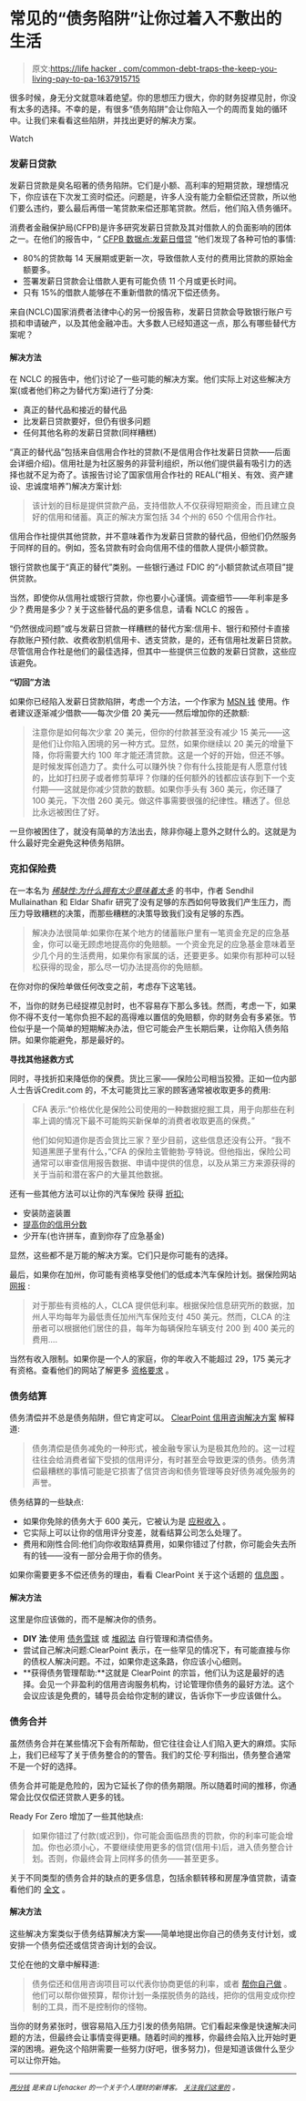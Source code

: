 # 常见的“债务陷阱”让你过着入不敷出的生活

> 原文:[https://life hacker . com/common-debt-traps-the-keep-you-living-pay-to-pa-1637915715](https://lifehacker.com/common-debt-traps-that-keep-you-living-paycheck-to-pa-1637915715)

很多时候，身无分文就意味着绝望。你的思想压力很大，你的财务捉襟见肘，你没有太多的选择。不幸的是，有很多“债务陷阱”会让你陷入一个的周而复始的循环中。让我们来看看这些陷阱，并找出更好的解决方案。

Watch

### 发薪日贷款

发薪日贷款是臭名昭著的债务陷阱。它们是小额、高利率的短期贷款，理想情况下，你应该在下次发工资时偿还。问题是，许多人没有能力全额偿还贷款，所以他们要么违约，要么最后再借一笔贷款来偿还那笔贷款。然后，他们陷入债务循环。

消费者金融保护局(CFPB)是许多研究发薪日贷款及其对借款人的负面影响的团体之一。在他们的报告中，“ [CFPB 数据点:发薪日借贷](http://files.consumerfinance.gov/f/201403_cfpb_report_payday-lending.pdf) ”他们发现了各种可怕的事情:

*   80%的贷款每 14 天展期或更新一次，导致借款人支付的费用比贷款的原始金额要多。
*   签署发薪日贷款会让借款人更有可能负债 11 个月或更长时间。
*   只有 15%的借款人能够在不重新借款的情况下偿还债务。

来自(NCLC)国家消费者法律中心的另一份报告称，发薪日贷款会导致银行账户亏损和申请破产，以及其他金融冲击。大多数人已经知道这一点，那么有哪些替代方案呢？

#### 解决方法

在 NCLC 的报告中，他们讨论了一些可能的解决方案。他们实际上对这些解决方案(或者他们称之为替代方案)进行了分类:

*   真正的替代品和接近的替代品
*   比发薪日贷款要好，但仍有很多问题
*   任何其他名称的发薪日贷款(同样糟糕)

“真正的替代品”包括来自信用合作社的贷款(不是信用合作社发薪日贷款——后面会详细介绍)。信用社是为社区服务的非营利组织，所以他们提供最有吸引力的选择也就不足为奇了。该报告讨论了国家信用合作社的 REAL(“相关、有效、资产建设、忠诚度培养”)解决方案计划:

> 该计划的目标是提供贷款产品，支持借款人不仅获得短期资金，而且建立良好的信用和储蓄。真正的解决方案包括 34 个州的 650 个信用合作社。

信用合作社提供其他贷款，并不意味着作为发薪日贷款的替代品，但他们仍然服务于同样的目的。例如，签名贷款有时会向信用不佳的借款人提供小额贷款。

银行贷款也属于“真正的替代”类别。一些银行通过 FDIC 的“小额贷款试点项目”提供贷款。

当然，即使你从信用社或银行贷款，你也要小心谨慎。调查细节——年利率是多少？费用是多少？关于这些替代品的更多信息，请看 NCLC 的报告 。

“仍然很成问题”或与发薪日贷款一样糟糕的替代方案:信用卡、银行和预付卡直接存款账户预付款、收费收割机信用卡、透支贷款，是的，还有信用社发薪日贷款。尽管信用合作社是他们的最佳选择，但其中一些提供三位数的发薪日贷款，这些应该避免。

**“切回”方法**

如果你已经陷入发薪日贷款陷阱，考虑一个方法，一个作家为 [MSN 钱](http://money.msn.com/saving-money-tips/post.aspx?post=2c9acd88-b90c-4e65-b986-8089930add5e) 使用。作者建议逐渐减少借款——每次少借 20 美元——然后增加你的还款额:

> 注意你是如何每次少拿 20 美元，但你的付款甚至没有减少 15 美元——这是他们让你陷入困境的另一种方式。显然，如果你继续以 20 美元的增量下降，你将需要大约 100 年才能还清贷款。这是一个好的开始，但还不够。是时候发挥创造力了。卖什么可以赚外快？你有什么技能是有人愿意付钱的，比如打扫房子或者修剪草坪？你赚的任何额外的钱都应该存到下一个支付期——这就是你减少贷款的数额。如果你手头有 360 美元，你还赚了 100 美元，下次借 260 美元。做这件事需要很强的纪律性。糟透了。但总比永远被困住了好。

一旦你被困住了，就没有简单的方法出去，除非你碰上意外之财什么的。这就是为什么最好完全避免这种债务陷阱。

### 克扣保险费

在一本名为 [*稀缺性:为什么拥有太少意味着太多*](http://www.amazon.com/Scarcity-Having-Little-Means-Much/dp/0805092641?asc_campaign=InlineText&asc_refurl=https://lifehacker.com/common-debt-traps-that-keep-you-living-paycheck-to-pa-1637915715&asc_source=&tag=kinjalifehackerlink-20) 的书中，作者 Sendhil Mullainathan 和 Eldar Shafir 研究了没有足够的东西如何导致我们产生压力，而压力导致糟糕的决策，而那些糟糕的决策导致我们没有足够的东西。

> 解决办法很简单:如果你在某个地方的储蓄账户里有一笔资金充足的应急基金，你可以毫无顾虑地提高你的免赔额。一个资金充足的应急基金意味着至少几个月的生活费用，如果你有家属的话，还要更多。如果你有那种可以轻松获得的现金，那么尽一切办法提高你的免赔额。

在你对你的保险单做任何改变之前，考虑存下这笔钱。

不，当你的财务已经捉襟见肘时，也不容易存下那么多钱。然而，考虑一下，如果你不得不支付一笔你负担不起的高得难以置信的免赔额，你的财务会有多紧张。节俭似乎是一个简单的短期解决办法，但它可能会产生长期后果，让你陷入债务陷阱。如果你能避免，那是最好的。

**寻找其他拯救方式**

同时，寻找折扣来降低你的保费。货比三家——保险公司相当狡猾。正如一位内部人士告诉Credit.com 的，不太可能货比三家的顾客通常被收取更多的费用:

> CFA 表示:“价格优化是保险公司使用的一种数据挖掘工具，用于向那些在利率上调的情况下最不可能购买新保单的消费者收取更高的保费。”
> 
> 他们如何知道你是否会货比三家？至少目前，这些信息还没有公开。“我不知道黑匣子里有什么，”CFA 的保险主管鲍勃·亨特说。但他指出，保险公司通常可以审查信用报告数据、申请中提供的信息，以及从第三方来源获得的关于当前和潜在客户的大量其他数据。

还有一些其他方法可以让你的汽车保险 获得 [折扣:](https://lifehacker.com/the-car-insurance-companies-that-offer-the-most-discoun-1605643705)

*   安装防盗装置
*   [提高你的信用分数](http://lifehacker.com/10-ways-you-can-improve-your-credit-score-right-now-5834187)
*   少开车(也许拼车，直到你存了应急基金)

显然，这些都不是万能的解决方案。它们只是你可能有的选择。

最后，如果你在加州，你可能有资格享受他们的低成本汽车保险计划。据保险网站 [网报](http://www.netquote.com/auto-insurance/california-low-cost-auto-insurance-program.aspx) :

> 对于那些有资格的人，CLCA 提供低利率。根据保险信息研究所的数据，加州人平均每年为最低责任加州汽车保险支付 450 美元。然而，CLCA 的注册者可以根据他们居住的县，每年为每辆保险车辆支付 200 到 400 美元的费用....

当然有收入限制。如果你是一个人的家庭，你的年收入不能超过 29，175 美元才有资格。查看他们的网站了解更多 [资格要求](http://www.mylowcostauto.com/qualifications/) 。

### 债务结算

债务清偿并不总是债务陷阱，但它肯定可以。 [ClearPoint 信用咨询解决方案](http://www.clearpointcreditcounselingsolutions.org/what-is-debt-settlement/) 解释道:

> 债务清偿是债务减免的一种形式，被金融专家认为是极其危险的。这一过程往往会给消费者留下受损的信用评分，有时甚至会导致更深的债务。债务清偿最糟糕的事情可能是它损害了信贷咨询和债务管理等良好债务减免服务的声誉。

债务结算的一些缺点:

*   如果你免除的债务大于 600 美元，它被认为是 [应税收入](http://twocents.lifehacker.com/beware-of-taxes-when-settling-your-debt-1615420668) 。
*   它实际上可以让你的信用评分变差，就看结算公司怎么处理了。
*   费用和刚性合同:他们向你收取结算费用，如果你错过了付款，你可能会失去所有的钱——没有一部分会用于你的债务。

如果你需要更多不偿还债务的理由，看看 ClearPoint 关于这个话题的 [信息图](http://www.clearpointcreditcounselingsolutions.org/wp-content/uploads/Debt-settlement-cons-disadvantages-INFOGRAPHIC.jpg) 。

#### 解决方法

这里是你应该做的，而不是解决你的债务。

*   **DIY 法**:使用 [债务雪球](http://lifehacker.com/download-this-snowball-debt-calculator-and-plan-to-get-1309942724) 或 [堆砌法](http://lifehacker.com/how-to-pay-off-your-debt-using-the-stack-method-576070292) 自行管理和清偿债务。
*   尝试自己解决问题:ClearPoint 表示，在一些罕见的情况下，有可能直接与你的债权人解决问题。不过，如果你走这条路，你应该小心细则。
*   **获得债务管理帮助:**这就是 ClearPoint 的宗旨，他们认为这是最好的选择。会见一个非盈利的信用咨询服务机构，讨论管理你债务的最好方法。这个会议应该是免费的，辅导员会给你定制的建议，告诉你下一步应该做什么。

### 债务合并

虽然债务合并在某些情况下会有所帮助，但它往往会让人们陷入更大的麻烦。实际上，我们已经写了关于债务整合的的警告。我们的艾伦·亨利指出，债务整合通常不是一个好的选择。

债务合并可能是危险的，因为它延长了你的债务期限。所以随着时间的推移，你通常会比仅仅偿还贷款人更多的钱。

Ready For Zero 增加了一些其他缺点:

> 如果你错过了付款(或迟到)，你可能会面临昂贵的罚款，你的利率可能会增加。你也必须小心，不要继续使用更多的信贷(信用卡)后，进入债务整合计划。否则，你最终会背上同样多的债务——甚至更多。

关于不同类型的债务合并的缺点的更多信息，包括余额转移和房屋净值贷款，请查看他们的 [全文](http://blog.readyforzero.com/is-debt-consolidation-a-good-idea/) 。

#### 解决方法

这些解决方案类似于债务结算解决方案——简单地提出你自己的债务支付计划，或安排一个债务偿还或信贷咨询计划的会议。

艾伦在他的文章中解释道:

> 债务偿还和信用咨询项目可以代表你协商更低的利率，或者 [帮你自己做](http://lifehacker.com/make-a-phone-call-that-lowers-your-credit-card-rate-5167254) 。他们可以帮你做预算，帮你计划一条摆脱债务的路线，把你的信用变成你控制的工具，而不是控制你的怪物。

当你的财务紧张时，很容易陷入压力引发的债务陷阱。它们看起来像是快速解决问题的方法，但最终会让事情变得更糟。随着时间的推移，你最终会陷入比开始时更深的困境。避免这个陷阱需要一些努力(好吧，很多努力)，但是知道该做什么至少可以让你开始。

* * *

[*<small>两分钱</small>*](http://twocents.lifehacker.com/) *<small>是来自 Lifehacker 的一个关于个人理财的新博客。</small>* [*<small>关注我们这里的</small>*](https://twitter.com/TwoCentsLH) <small>*。*</small>